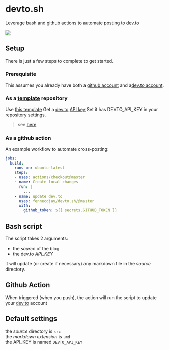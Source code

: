 # devto.sh

Leverage bash and github actions to automate posting to [dev.to](https://dev.to)

![](https://github.com/fennecdjay/devto.sh/workflows/dev.to/badge.svg)


## Setup

There is just a few steps to complete to get started.

### Prerequisite

This assumes you already have both
a [github account](https://github.com/join)
and a[dev.to account](https://dev.to/enter).

### As a [template](https://help.github.com/en/github/creating-cloning-and-archiving-repositories/creating-a-repository-from-a-templatehttps://help.github.com/en/github/creating-cloning-and-archiving-repositories/creating-a-repository-from-a-template) repository
Use [this template](https://github.com/fennecdjay/devto.sh/generate)
Get a [dev.to](https://dev.to) [API key](https://docs.dev.to/api/)
Set it has DEVTO_API_KEY in your repository settings.
  > see [here](https://help.github.com/en/actions/automating-your-workflow-with-github-actions/creating-and-using-encrypted-secrets)

### As a github action

An example workflow to automate cross-posting:

``` yml
jobs:
  build:
    runs-on: ubuntu-latest
    steps:
    - uses: actions/checkout@master
    - name: Create local changes
      run: |
        ...
    - name: update dev.to
      uses: fennecdjay/devto.sh/@master
      with:
        github_token: ${{ secrets.GITHUB_TOKEN }}
```

## Bash script

The script takes 2 arguments:
  * the *source* of the blog
  * the dev.to *API_KEY*

it will update (or create if necessary) any markdown file
in the *source* directory.

## Github Action

When triggered (when you push),
the action will run the script to update your [dev.to](https://dev.to) account

## Default settings

the *source* directory is `src`  
the *markdown extension* is `.md`  
the API_KEY is named `DEVTO_API_KEY`  
